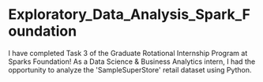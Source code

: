 # Exploratory_Data_Analysis_Spark_Foundation
I have completed Task 3 of the Graduate Rotational Internship Program at Sparks Foundation! As a Data Science &amp; Business Analytics intern, I had the opportunity to analyze the 'SampleSuperStore' retail dataset using Python.
